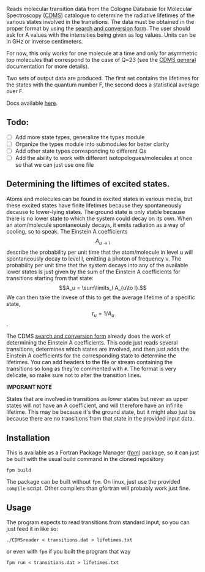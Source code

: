 Reads molecular transition data from the Cologne Database for Molecular Spectroscopy ([CDMS](https://cdms.astro.uni-koeln.de/)) catalogue
to determine the radiative lifetimes of the various states involved in the transitions.
The data must be obtained in the proper format by using the [search and conversion form](https://cdms.astro.uni-koeln.de/cgi-bin/cdmssearch).
The user should ask for A values with the intensities being given as log values.
Units can be in GHz or inverse centimeters.

For now, this only works for one molecule at a time and only for asymmetric top molecules that correspond to the case of Q=23 (see the [CDMS general](https://cdms.astro.uni-koeln.de/classic/general) documentation for more details).

Two sets of output data are produced.
The first set contains the lifetimes for the states with the quantum number F, the second does a statistical average over F.

Docs available [here](https://banana-bred.github.io/CDMSreader/).

## Todo:
- [ ] Add more state types, generalize the types module
- [ ] Organize the types module into submodules for better clarity
- [ ] Add other state types corresponding to different Qs
- [ ] Add the ability to work with different isotopologues/molecules at once so that we can just use one file

## Determining the liftimes of excited states.
Atoms and molecules can be found in excited states in various media, but these excited states have finite lifetimes because they spontaneously decause to lower-lying states.
The ground state is only stable because there is no lower state to which the system could decay on its own.
When an atom/molecule spontaneously decays, it emits radiation as a way of cooling, so to speak.
The Einstein A coefficients $$A_{u\to l}$$ describe the probability per unit time that the atom/molecule in level u will spontaneously decay to level l, emitting a photon of frequency ν.
The probability per unit time that the system decays into any of the available lower states is just given by the sum of the Einstein A coefficients for transitions starting from that state:
$$A_u = \sum\limits_l A_{u\to l}.$$
We can then take the invese of this to get the average lifetime of a specific state, $$\tau_u = 1/A_u$$.

The CDMS [search and conversion form](https://cdms.astro.uni-koeln.de/cgi-bin/cdmssearch) already does the work of determining the Einstein A coefficients.
This code just reads several transitions, determines which states are involved, and then just adds the Einstein A coefficients for the corresponding state to determine the lifetimes.
You can add headers to the file or stream containing the transitions so long as they're commented with `#`.
The format is very delicate, so make sure not to alter the transition lines.

**IMPORANT NOTE**

States that are involved in transitions as lower states but never as upper states will not have an A coefficient, and will therefore have an infinite lifetime.
This may be because it's the ground state, but it might also just be because there are no transitions from that state in the provided input data.

## Installation
This is available as a Fortran Package Manager ([fpm](https://fpm.fortran-lang.org/)) package, so it can just be built with the usual build command in the cloned repository
```
fpm build
```
The package can be built without `fpm`.
On linux, just use the provided `compile` script.
Other compilers than gfortran will probably work just fine.

## Usage
The program expects to read transitions from standard input, so you can just feed it in like so:
```
./CDMSreader < transitions.dat > lifetimes.txt
```
or even with `fpm` if you built the program that way
```
fpm run < transitions.dat > lifetimes.txt
```
